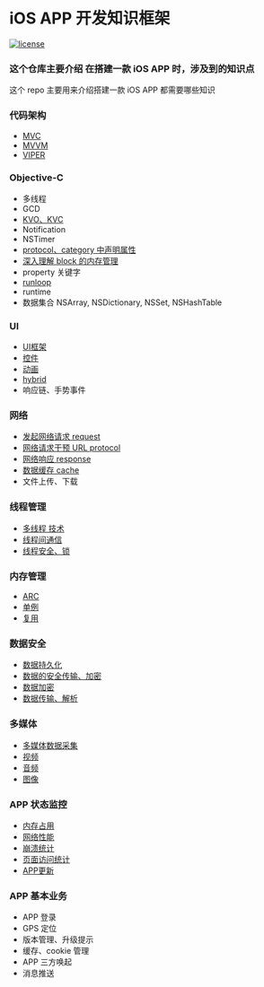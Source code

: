 
# iOS APP 开发知识框架

[![license](https://img.shields.io/badge/license-Attribution--NonCommercial%204.0%20-brightgreen.svg)](https://github.com/doocs/advanced-java/blob/master/LICENSE)


### 这个仓库主要介绍 在搭建一款 iOS APP 时，涉及到的知识点

这个 repo 主要用来介绍搭建一款 iOS APP 都需要哪些知识

### 代码架构
 - [MVC](/Architecture/MVC.md)
 - [MVVM](/Architecture/MVVM.md)
 - [VIPER](/Architecture/VIPER.md)  
 
### Objective-C
- 多线程
- GCD
- [KVO、KVC](/Objective-C/KVC&KVO.md)
- Notification
- NSTimer
- [protocol、category 中声明属性](/Objective-C/protocol&category.md)
- [深入理解 block 的内存管理](/Objective-C/OC_block.md)
- property 关键字
- [runloop](/Objective-C/runloop.md)   
- runtime
- 数据集合 NSArray, NSDictionary, NSSet, NSHashTable 

### UI
 - [UI框架](www.baidu.com) 
 - [控件]()
 - [动画]()
 - [hybrid]()
 - 响应链、手势事件

### 网络
 - [发起网络请求 request]()
 - [网络请求干预 URL protocol]()
 - [网络响应 response]()
 - [数据缓存 cache]()
 - 文件上传、下载

### 线程管理
 - [多线程 技术]()
 - [线程间通信]()
 - [线程安全、锁]()

### 内存管理

 - [ARC]()
 - [单例]()
 - [复用]()

### 数据安全

 - [数据持久化]()
 - [数据的安全传输、加密]()
 - [数据加密]()
 - [数据传输、解析](/DataSecurity/data_transmit_analysis.md)

### 多媒体

 - [多媒体数据采集]()
 - [视频]()
 - [音频]()
 - [图像]()

 ### APP 状态监控

 - [内存占用]()
 - [网络性能]()
 - [崩溃统计]()
 - [页面访问统计]()
 - [APP更新]()

### APP 基本业务

- APP 登录
- GPS 定位
- 版本管理、升级提示
- 缓存、cookie 管理
- APP 三方唤起
- 消息推送

